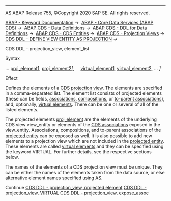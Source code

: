   

* * *

AS ABAP Release 755, ©Copyright 2020 SAP SE. All rights reserved.

[ABAP - Keyword Documentation](javascript:call_link\('abenabap.htm'\)) →  [ABAP - Core Data Services (ABAP CDS)](javascript:call_link\('abencds.htm'\)) →  [ABAP CDS - Data Definitions](javascript:call_link\('abencds_entities.htm'\)) →  [ABAP CDS - DDL for Data Definitions](javascript:call_link\('abencds_f1_ddl_syntax.htm'\)) →  [ABAP CDS - CDS Entities](javascript:call_link\('abencds_view_entity.htm'\)) →  [ABAP CDS - Projection Views](javascript:call_link\('abencds_proj_views.htm'\)) →  [CDS DDL - DEFINE VIEW ENTITY AS PROJECTION](javascript:call_link\('abencds_define_view_as_projection.htm'\)) → 

CDS DDL - projection\_view, element\_list

Syntax

... [proj\_element1](javascript:call_link\('abencds_proj_view_element.htm'\)), [proj\_element2](javascript:call_link\('abencds_proj_view_element.htm'\))*\[*,
    [virtual\_element1](javascript:call_link\('abencds_proj_view_virtual_element.htm'\)), [virtual\_element2](javascript:call_link\('abencds_proj_view_virtual_element.htm'\)), ... *\]*

Effect

Defines the elements of a [CDS projection view](javascript:call_link\('abencds_projection_view_glosry.htm'\) "Glossary Entry"). The elements are specified in a comma-separated list. The element list consists of projected elements (these can be fields, [associations](javascript:call_link\('abencds_association_glosry.htm'\) "Glossary Entry"), [compositions](javascript:call_link\('abencds_composition_glosry.htm'\) "Glossary Entry"), or [to-parent associations](javascript:call_link\('abento_parent_association_glosry.htm'\) "Glossary Entry")), and, optionally, [virtual elements](javascript:call_link\('abencds_virtual_element_glosry.htm'\) "Glossary Entry"). There can be one or several of all of the listed elements.

The projected elements [proj\_element](javascript:call_link\('abencds_proj_view_element.htm'\)) are the elements of the underlying CDS view view\_entity or elements of the [CDS associations](javascript:call_link\('abencds_association_glosry.htm'\) "Glossary Entry") exposed in the view\_entity. Associations, compositions, and to-parent associations of the [projected entity](javascript:call_link\('abencds_pv_projected_entity_glosry.htm'\) "Glossary Entry") can be exposed as well. It is also possible to add new elements to a projection view which are not included in the [projected entity](javascript:call_link\('abencds_pv_projected_entity_glosry.htm'\) "Glossary Entry"). These elements are called [virtual elements](javascript:call_link\('abencds_virtual_element_glosry.htm'\) "Glossary Entry") and they can be specified using the keyword VIRTUAL. For further details, see the respective sections below.

The names of the elements of a CDS projection view must be unique. They can be either the names of the elements taken from the data source, or else alternative element names specified using [AS](javascript:call_link\('abencds_select_list_entry_v2.htm'\)).

Continue
[CDS DDL - projection\_view, projected element](javascript:call_link\('abencds_proj_view_element.htm'\))
[CDS DDL - projection\_view, VIRTUAL](javascript:call_link\('abencds_proj_view_virtual_element.htm'\))
[CDS DDL - projection\_view, expose\_assoc](javascript:call_link\('abencds_proj_view_expose_assoc.htm'\))